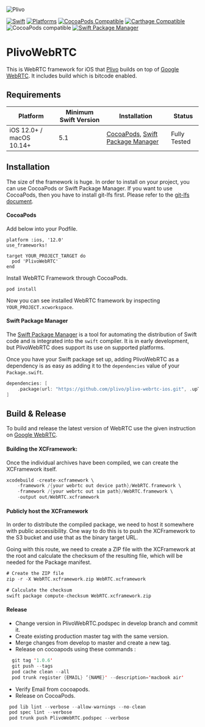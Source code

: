 ![Plivo](https://s3.amazonaws.com/plivo_blog_uploads/logo/Plivo-logo.svg?v=202108181547) 

[![Swift](https://img.shields.io/badge/Swift-5.1_5.2_5.3_5.4-orange?style=flat-square)](https://img.shields.io/badge/Swift-5.1_5.2_5.3_5.4-Orange?style=flat-square)
[![Platforms](https://img.shields.io/badge/Platforms-macOS_iOS-yellowgreen?style=flat-square)](https://img.shields.io/badge/Platforms-macOS_iOS_tvOS_watchOS_Linux_Windows-Green?style=flat-square)
[![CocoaPods Compatible](https://img.shields.io/cocoapods/v/Alamofire.svg?style=flat-square)](https://img.shields.io/cocoapods/v/Alamofire.svg)
[![Carthage Compatible](https://img.shields.io/badge/Carthage-compatible-4BC51D.svg?style=flat-square)](https://github.com/Carthage/Carthage)
![CocoaPods compatible](https://img.shields.io/badge/CocoaPods-compatible-green.svg)
[![Swift Package Manager](https://img.shields.io/badge/Swift_Package_Manager-compatible-orange?style=flat-square)](https://img.shields.io/badge/Swift_Package_Manager-compatible-orange?style=flat-square)

# PlivoWebRTC 

This is WebRTC framework for iOS that [Plivo](https://plivo.com/) builds on top of [Google WebRTC](https://webrtc.org/native-code/ios/). It includes build which is bitcode enabled.

## Requirements

| Platform | Minimum Swift Version | Installation | Status |
| --- | --- | --- | --- |
| iOS 12.0+ / macOS 10.14+ | 5.1 | [CocoaPods](#cocoapods), [Swift Package Manager](#swift-package-manager) | Fully Tested |

## Installation

The size of the framework is huge. In order to install on your project, you can use CocoaPods or Swift Package Manager. If you want to use CocoaPods, then you have to install git-lfs first. Please refer to the [git-lfs document](https://git-lfs.github.com/).

#### CocoaPods

Add below into your Podfile.

```
platform :ios, '12.0'
use_frameworks!

target YOUR_PROJECT_TARGET do
  pod 'PlivoWebRTC'
end
```

Install WebRTC Framework through CocoaPods.

```
pod install
```

Now you can see installed WebRTC framework by inspecting `YOUR_PROJECT.xcworkspace`.

#### Swift Package Manager

The [Swift Package Manager](https://swift.org/package-manager/) is a tool for automating the distribution of Swift code and is integrated into the `swift` compiler. It is in early development, but PlivoWebRTC does support its use on supported platforms.

Once you have your Swift package set up, adding PlivoWebRTC as a dependency is as easy as adding it to the `dependencies` value of your `Package.swift`.

```swift
dependencies: [
    .package(url: "https://github.com/plivo/plivo-webrtc-ios.git", .upToNextMajor(from: "1.0.6"))
]
```
## Build & Release

To build and release the latest version of WebRTC use the given instruction on [Google WebRTC](https://webrtc.org/native-code/ios/). 

#### Building the XCFramework:

Once the individual archives have been compiled, we can create the XCFramework itself.

```swift
xcodebuild -create-xcframework \
	-framework /{your webrtc out device path}/WebRTC.framework \
	-framework /{your webrtc out sim path}/WebRTC.framework \
	-output out/WebRTC.xcframework
 ```
  
#### Publicly host the XCFramework

In order to distribute the compiled package, we need to host it somewhere with public accessibility. One way to do this is to push the XCFramework to the S3 bucket and use that as the binary target URL.

Going with this route, we need to create a ZIP file with the XCFramework at the root and calculate the checksum of the resulting file, which will be needed for the Package manifest.

```swift
# Create the ZIP file
zip -r -X WebRTC.xcframework.zip WebRTC.xcframework
```

```swift
# Calculate the checksum
swift package compute-checksum WebRTC.xcframework.zip
```

#### Release

* Change version in PlivoWebRTC.podspec in develop branch and commit it.
* Create existing production master tag with the same version.
* Merge changes from develop to master and create a new tag.
* Release on cocoapods using these commands : 
```swift
  git tag '1.0.6'
  git push --tags
  pod cache clean --all
  pod trunk register {EMAIL} ‘{NAME}' --description='macbook air'
```
* Verify Email from cocoapods.
* Release on CocoaPods. 
```swift
 pod lib lint --verbose --allow-warnings --no-clean
 pod spec lint --verbose
 pod trunk push PlivoWebRTC.podspec --verbose
```
